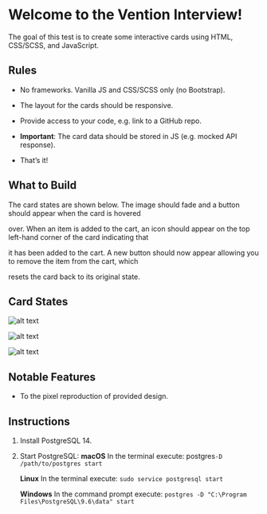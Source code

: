 # Welcome to the Vention Interview!

The goal of this test is to create some interactive cards using HTML, CSS/SCSS, and JavaScript.

  

## Rules

- No frameworks. Vanilla JS and CSS/SCSS only (no Bootstrap).

- The layout for the cards should be responsive.

- Provide access to your code, e.g. link to a GitHub repo.

-  **Important**: The card data should be stored in JS (e.g. mocked API response).

- That’s it!

  

## What to Build

The card states are shown below. The image should fade and a button should appear when the card is hovered

over. When an item is added to the cart, an icon should appear on the top left-hand corner of the card indicating that

it has been added to the cart. A new button should now appear allowing you to remove the item from the cart, which

resets the card back to its original state.

  

## Card States

  

![alt text](/states/state-1.png  "Logo Title Text 1")

  

![alt text](/states/state-2.png  "Logo Title Text 1")

  

![alt text](/states/state-3.png  "Logo Title Text 1")

  
## Notable Features
- To the pixel reproduction of provided design.

## Instructions
1) Install PostgreSQL 14.
2) Start PostgreSQL: 
	**macOS**
	In the terminal execute:
	postgres`-D /path/to/postgres start`

	**Linux**
	In the terminal execute:
	`sudo service postgresql start`

	**Windows**
	In the command prompt execute:
	`postgres -D "C:\Program Files\PostgreSQL\9.6\data" start`